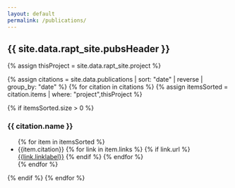 ```yaml
---
layout: default
permalink: /publications/
---
```


<h2> {{ site.data.rapt_site.pubsHeader }} </h2>

{% assign thisProject = site.data.rapt_site.project %}

{% assign citations = site.data.publications |  sort: "date" | reverse | group_by: "date" %}
{% for citation in citations %}
{% assign itemsSorted = citation.items | where: "project",thisProject %}

{% if itemsSorted.size > 0 %}
<h3>{{ citation.name }}</h3>
  <ul class="pubs">
  {% for item in itemsSorted %}<li>{{item.citation}}        
    {% for link in item.links %}
      {% if link.url %}<a href="{{link.url}}" target="_blank"><i class="fa-regular fa-file-lines"></i>{{link.linklabel}}</a>
      {% endif %}
    {% endfor %}
    </li>
  {% endfor %}
  </ul>
  {% endif %}
{% endfor %}



